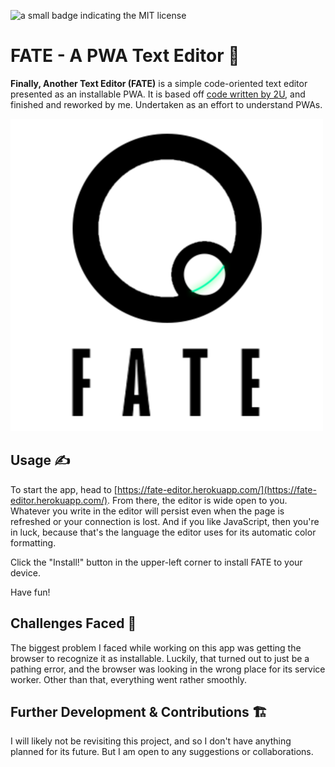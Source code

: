 ![a small badge indicating the MIT license](https://img.shields.io/badge/license-MIT-blue/?style=for-the-badge)

# FATE - A PWA Text Editor 🧠

**Finally, Another Text Editor (FATE)** is a simple code-oriented text editor presented as an installable PWA. It is based off [code written by 2U](https://github.com/coding-boot-camp/cautious-meme), and finished and reworked by me. Undertaken as an effort to understand PWAs.

![The logo for the FATE project](Develop/client/src/images/logo.png)

## Usage ✍

To start the app, head to [https://fate-editor.herokuapp.com/](https://fate-editor.herokuapp.com/). From there, the editor is wide open to you. Whatever you write in the editor will persist even when the page is refreshed or your connection is lost. And if you like JavaScript, then you're in luck, because that's the language the editor uses for its automatic color formatting.

Click the "Install!" button in the upper-left corner to install FATE to your device.

Have fun!

## Challenges Faced 💢

The biggest problem I faced while working on this app was getting the browser to recognize it as installable. Luckily, that turned out to just be a pathing error, and the browser was looking in the wrong place for its service worker. Other than that, everything went rather smoothly.

## Further Development & Contributions 🏗

I will likely not be revisiting this project, and so I don't have anything planned for its future. But I am open to any suggestions or collaborations.
